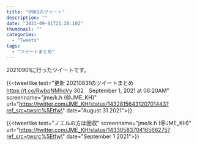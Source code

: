 ```yaml
---
title: "0901のツイート"
description: ""
date: "2021-09-01T21:20:10Z"
thumbnail: ""
categories:
  - "Tweets"
tags:
  - "ツイートまとめ"
---
```

20210901に行ったツイートです。
<!--more-->
{{<tweetlike text=\"更新 20210831のツイートまとめ https://t.co/RwbpNMhoVy 302　September 1, 2021 at 06:20AM\" screenname=\"jme/k.h (@JME_KH)\" url=\"https://twitter.com/JME_KH/status/1432815643120701443?ref_src=twsrc%5Etfw\" date=\"August 31 2021\">}}

{{<tweetlike text=\"ノエルの方は回収\" screenname=\"jme/k.h (@JME_KH)\" url=\"https://twitter.com/JME_KH/status/1433058370416566275?ref_src=twsrc%5Etfw\" date=\"September 1 2021\">}}

